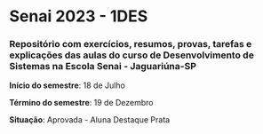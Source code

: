 # Senai 2023 - 1DES

### Repositório com exercícios, resumos, provas, tarefas e explicações das aulas do curso de Desenvolvimento de Sistemas na Escola Senai - Jaguariúna-SP

**Início do semestre**: 18 de Julho

**Término do semestre**: 19 de Dezembro

**Situação**: Aprovada - Aluna Destaque Prata

